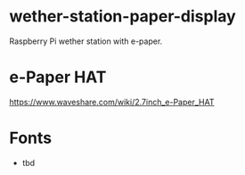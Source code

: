 # wether-station-paper-display
Raspberry Pi wether station with e-paper.

# e-Paper HAT
https://www.waveshare.com/wiki/2.7inch_e-Paper_HAT

# Fonts
* tbd

